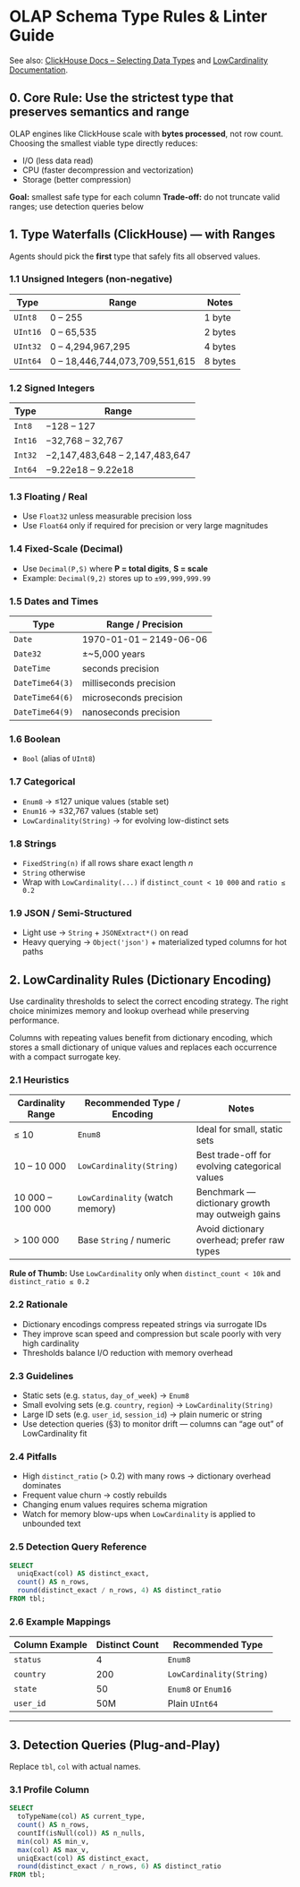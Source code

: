 # OLAP Schema Type Rules & Linter Guide

See also: [ClickHouse Docs – Selecting Data Types](https://clickhouse.com/docs/best-practices/select-data-types) and [LowCardinality Documentation](https://clickhouse.com/docs/en/sql-reference/data-types/lowcardinality).

## 0. Core Rule: Use the strictest type that preserves semantics and range

OLAP engines like ClickHouse scale with **bytes processed**, not row count.
Choosing the smallest viable type directly reduces:

* I/O (less data read)
* CPU (faster decompression and vectorization)
* Storage (better compression)

**Goal:** smallest safe type for each column
**Trade-off:** do not truncate valid ranges; use detection queries below

## 1. Type Waterfalls (ClickHouse) — with Ranges

Agents should pick the **first** type that safely fits all observed values.

### 1.1 Unsigned Integers (non-negative)

| Type     | Range                          | Notes   |
| -------- | ------------------------------ | ------- |
| `UInt8`  | 0 – 255                        | 1 byte  |
| `UInt16` | 0 – 65,535                     | 2 bytes |
| `UInt32` | 0 – 4,294,967,295              | 4 bytes |
| `UInt64` | 0 – 18,446,744,073,709,551,615 | 8 bytes |

### 1.2 Signed Integers

| Type    | Range                          |
| ------- | ------------------------------ |
| `Int8`  | −128 – 127                     |
| `Int16` | −32,768 – 32,767               |
| `Int32` | −2,147,483,648 – 2,147,483,647 |
| `Int64` | −9.22e18 – 9.22e18             |

### 1.3 Floating / Real

* Use `Float32` unless measurable precision loss
* Use `Float64` only if required for precision or very large magnitudes

### 1.4 Fixed-Scale (Decimal)

* Use `Decimal(P,S)` where **P = total digits**, **S = scale**
* Example: `Decimal(9,2)` stores up to `±99,999,999.99`

### 1.5 Dates and Times

| Type            | Range / Precision       |
| --------------- | ----------------------- |
| `Date`          | 1970-01-01 – 2149-06-06 |
| `Date32`        | ±~5,000 years           |
| `DateTime`      | seconds precision       |
| `DateTime64(3)` | milliseconds precision  |
| `DateTime64(6)` | microseconds precision  |
| `DateTime64(9)` | nanoseconds precision   |

### 1.6 Boolean

* `Bool` (alias of `UInt8`)

### 1.7 Categorical

* `Enum8` → ≤127 unique values (stable set)
* `Enum16` → ≤32,767 values (stable set)
* `LowCardinality(String)` → for evolving low-distinct sets

### 1.8 Strings

* `FixedString(n)` if all rows share exact length *n*
* `String` otherwise
* Wrap with `LowCardinality(...)` if `distinct_count < 10 000` and `ratio ≤ 0.2`

### 1.9 JSON / Semi-Structured

* Light use → `String` + `JSONExtract*()` on read
* Heavy querying → `Object('json')` + materialized typed columns for hot paths

## 2. LowCardinality Rules (Dictionary Encoding)

Use cardinality thresholds to select the correct encoding strategy.
The right choice minimizes memory and lookup overhead while preserving performance.

Columns with repeating values benefit from dictionary encoding, which stores a small dictionary of unique values and replaces each occurrence with a compact surrogate key.

### 2.1 Heuristics

| Cardinality Range | Recommended Type / Encoding     | Notes                                            |
| ----------------- | ------------------------------- | ------------------------------------------------ |
| ≤ 10              | `Enum8`                         | Ideal for small, static sets                     |
| 10 – 10 000       | `LowCardinality(String)`        | Best trade-off for evolving categorical values   |
| 10 000 – 100 000  | `LowCardinality` (watch memory) | Benchmark — dictionary growth may outweigh gains |
| > 100 000         | Base `String` / numeric         | Avoid dictionary overhead; prefer raw types      |

**Rule of Thumb:** Use `LowCardinality` only when `distinct_count < 10k` and `distinct_ratio ≤ 0.2`

### 2.2 Rationale

* Dictionary encodings compress repeated strings via surrogate IDs
* They improve scan speed and compression but scale poorly with very high cardinality
* Thresholds balance I/O reduction with memory overhead

### 2.3 Guidelines

* Static sets (e.g. `status`, `day_of_week`) → `Enum8`
* Small evolving sets (e.g. `country`, `region`) → `LowCardinality(String)`
* Large ID sets (e.g. `user_id`, `session_id`) → plain numeric or string
* Use detection queries (§3) to monitor drift — columns can “age out” of LowCardinality fit

### 2.4 Pitfalls

* High `distinct_ratio` (> 0.2) with many rows → dictionary overhead dominates
* Frequent value churn → costly rebuilds
* Changing enum values requires schema migration
* Watch for memory blow-ups when `LowCardinality` is applied to unbounded text

### 2.5 Detection Query Reference

```sql
SELECT
  uniqExact(col) AS distinct_exact,
  count() AS n_rows,
  round(distinct_exact / n_rows, 4) AS distinct_ratio
FROM tbl;
```

### 2.6 Example Mappings

| Column Example | Distinct Count | Recommended Type         |
| -------------- | -------------- | ------------------------ |
| `status`       | 4              | `Enum8`                  |
| `country`      | 200            | `LowCardinality(String)` |
| `state`        | 50             | `Enum8` or `Enum16`      |
| `user_id`      | 50M            | Plain `UInt64`           |

---

## 3. Detection Queries (Plug-and-Play)

Replace `tbl`, `col` with actual names.

### 3.1 Profile Column

```sql
SELECT
  toTypeName(col) AS current_type,
  count() AS n_rows,
  countIf(isNull(col)) AS n_nulls,
  min(col) AS min_v,
  max(col) AS max_v,
  uniqExact(col) AS distinct_exact,
  round(distinct_exact / n_rows, 6) AS distinct_ratio
FROM tbl;
```
